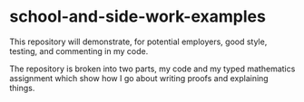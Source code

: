 # school-and-side-work-examples
This repository will demonstrate, for potential employers, good style, testing, and commenting in my code.

The repository is broken into two parts, my code and 
my typed mathematics assignment which show how I go
about writing proofs and explaining things.


